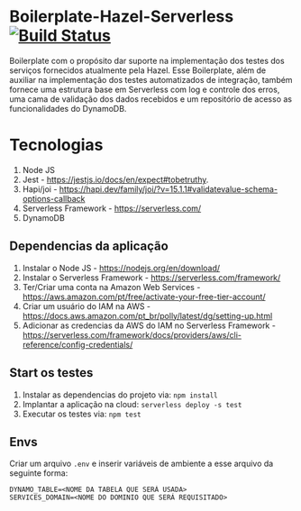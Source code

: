 # Boilerplate-Hazel-Serverless [![Build Status](https://travis-ci.org/huaying/ins-crawler.svg?branch=master)](https://travis-ci.org/huaying/ins-crawler)

Boilerplate com o propósito dar suporte na implementação dos testes dos serviços fornecidos atualmente pela Hazel. Esse Boilerplate, além de auxiliar na implementação dos testes automatizados de integração, também fornece uma estrutura base em Serverless com log e controle dos erros, uma cama de validação dos dados recebidos e um repositório de acesso as funcionalidades do DynamoDB.

# Tecnologias

1. Node JS
2. Jest - https://jestjs.io/docs/en/expect#tobetruthy.
3. Hapi/joi - https://hapi.dev/family/joi/?v=15.1.1#validatevalue-schema-options-callback
4. Serverless Framework - https://serverless.com/
5. DynamoDB

## Dependencias da aplicação

1. Instalar o Node JS - https://nodejs.org/en/download/
2. Instalar o Serverless Framework - https://serverless.com/framework/
3. Ter/Criar uma conta na Amazon Web Services - https://aws.amazon.com/pt/free/activate-your-free-tier-account/
4. Criar um usuário do IAM na AWS - https://docs.aws.amazon.com/pt_br/polly/latest/dg/setting-up.html
5. Adicionar as credencias da AWS do IAM no Serverless Framework - https://serverless.com/framework/docs/providers/aws/cli-reference/config-credentials/

## Start os testes

1. Instalar as dependencias do projeto via: `npm install`
2. Implantar a aplicação na cloud: `serverless deploy -s test`
3. Executar os testes via: `npm test`

## Envs

Criar um arquivo `.env` e inserir variáveis de ambiente a esse arquivo da seguinte forma:

```
DYNAMO_TABLE=<NOME DA TABELA QUE SERÁ USADA>
SERVICES_DOMAIN=<NOME DO DOMINIO QUE SERÁ REQUISITADO>
```
